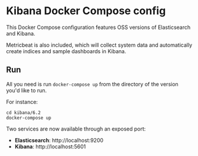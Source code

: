 # Kibana Docker Compose config

This Docker Compose configuration features OSS versions of Elasticsearch and Kibana.

Metricbeat is also included, which will collect system data and automatically create indices and sample dashboards in Kibana.

## Run

All you need is run `docker-compose up` from the directory of the version you'd like to run.

For instance:

```
cd kibana/6.2
docker-compose up
```

Two services are now available through an exposed port:

* **Elasticsearch**: http://localhost:9200
* **Kibana**: http://localhost:5601

